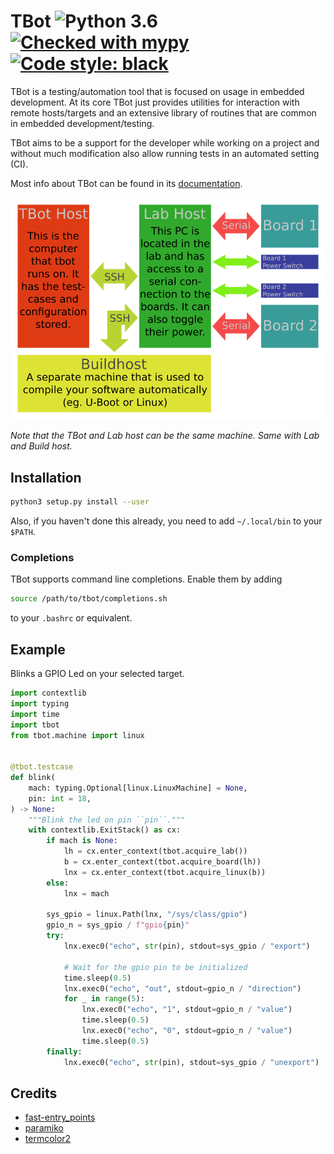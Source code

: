 # TBot ![Python 3.6](https://img.shields.io/badge/python-3.6-blue.svg) [![Checked with mypy](http://www.mypy-lang.org/static/mypy_badge.svg)](http://mypy-lang.org/) [![Code style: black](https://img.shields.io/badge/code%20style-black-000000.svg)](https://github.com/ambv/black)

TBot is a testing/automation tool that is focused on usage in embedded development.
At its core TBot just provides utilities for interaction with remote hosts/targets
and an extensive library of routines that are common in embedded development/testing.

TBot aims to be a support for the developer while working on a project and without
much modification also allow running tests in an automated setting (CI).

Most info about TBot can be found in its [documentation](https://rahix.de/tbot).

![TBot Architecture](doc/_static/tbot.png)

*Note that the TBot and Lab host can be the same machine.  Same with Lab and Build host.*


## Installation
```bash
python3 setup.py install --user
```

Also, if you haven't done this already, you need to add ``~/.local/bin`` to your ``$PATH``.

### Completions
TBot supports command line completions. Enable them by adding

```bash
source /path/to/tbot/completions.sh
```

to your ``.bashrc`` or equivalent.


## Example
Blinks a GPIO Led on your selected target.

```python
import contextlib
import typing
import time
import tbot
from tbot.machine import linux


@tbot.testcase
def blink(
    mach: typing.Optional[linux.LinuxMachine] = None,
    pin: int = 18,
) -> None:
    """Blink the led on pin ``pin``."""
    with contextlib.ExitStack() as cx:
        if mach is None:
            lh = cx.enter_context(tbot.acquire_lab())
            b = cx.enter_context(tbot.acquire_board(lh))
            lnx = cx.enter_context(tbot.acquire_linux(b))
        else:
            lnx = mach

        sys_gpio = linux.Path(lnx, "/sys/class/gpio")
        gpio_n = sys_gpio / f"gpio{pin}"
        try:
            lnx.exec0("echo", str(pin), stdout=sys_gpio / "export")

            # Wait for the gpio pin to be initialized
            time.sleep(0.5)
            lnx.exec0("echo", "out", stdout=gpio_n / "direction")
            for _ in range(5):
                lnx.exec0("echo", "1", stdout=gpio_n / "value")
                time.sleep(0.5)
                lnx.exec0("echo", "0", stdout=gpio_n / "value")
                time.sleep(0.5)
        finally:
            lnx.exec0("echo", str(pin), stdout=sys_gpio / "unexport")
```

## Credits

* [fast-entry_points](https://github.com/ninjaaron/fast-entry_points)
* [paramiko](https://www.paramiko.org/)
* [termcolor2](https://pypi.org/project/termcolor2/)
